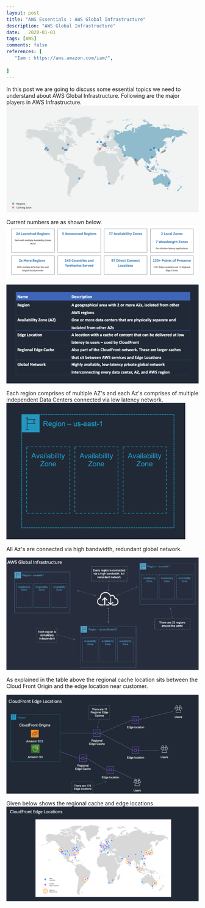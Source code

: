 ```yaml
---
layout: post
title: "AWS Essentials : AWS Global Infrastructure"
description: "AWS Global Infrastructure"
date:   2020-01-01
tags: [AWS]
comments: false
references: [
   "Iam : https://aws.amazon.com/iam/",
   
]
---  
```


In this post we are going to discuss some essential topics we need to understand about AWS Global Infrastructure. Following are the major players in AWS Infrastructure. 
<img src="../../images/2020-11-13-23-11-07.png" class="img-responsive"/>

Current numbers are as shown below.  
<img src="../../images/2020-11-13-23-10-38.png" class="img-responsive"/>

<img src="../../images/2020-11-13-22-58-52.png" class="img-responsive"/>

Each region comprises of multiple AZ's and each Az's comprises of multiple independent Data Centers connected via low latency network.
<img src="../../images/2020-11-13-23-02-07.png" class="img-responsive"/>

All Az's are connected via high bandwidth, redundant global network. 

<img src="../../images/2020-11-13-23-08-42.png" class="img-responsive"/>

As explained in the table above the regional cache location sits between the Cloud Front Origin and the edge location near customer. 

<img src="../../images/2020-11-13-23-13-26.png" class="img-responsive"/>

Given below shows the regional cache and edge locations  
<img src="../../images/2020-11-13-23-14-26.png" class="img-responsive"/>
